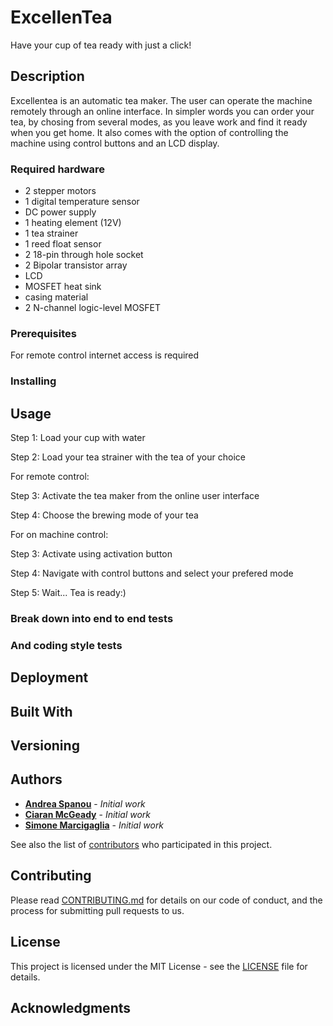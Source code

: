 # ExcellenTea
Have your cup of tea ready with just a click!

## Description

Excellentea is an automatic tea maker. The user can operate the machine remotely through an online interface. 
In simpler words you can order your tea, by chosing from several modes, as you leave work and find it ready when you get home. 
It also comes with the option of  controlling the machine using control buttons and an LCD display. 

### Required hardware

- 2 stepper motors
- 1 digital temperature sensor
- DC power supply
- 1 heating element (12V)
- 1 tea strainer
- 1 reed float sensor
- 2 18-pin through hole socket
- 2 Bipolar transistor array
- LCD
- MOSFET heat sink
- casing material
- 2 N-channel logic-level MOSFET

### Prerequisites

For remote control internet access is required

### Installing

[//]: # (A step by step series of examples that tell you have to get a development env running. Say what the step will be)

[//]: # (End with an example of getting some data out of the system or using it for a little demo)

## Usage

[//]: # (instruct other people on how to use your project after they’ve installed it)
Step 1: Load your cup with water

Step 2: Load your tea strainer with the tea of your choice

For remote control: 

Step 3: Activate the tea maker from the online user interface

Step 4: Choose the brewing mode of your tea

For on machine control: 

Step 3: Activate using activation button

Step 4: Navigate with control buttons and select your prefered mode

Step 5: Wait... Tea is ready:)

### Break down into end to end tests

[//]: # (Explain what these tests test and why)

[//]: # (```  Give an example ```)

### And coding style tests

[//]: # (Explain what these tests test and why)

## Deployment

[//]: # (Add additional notes about how to deploy this on a live system)

## Built With

[//]: # ( Dropwizard- The web framework used)

## Versioning

[//]: # (We use SemVer for versioning. For the versions available, see the LINK tags on this repository) 

## Authors

* [**Andrea Spanou**](https://github.com/andreaspanou) - *Initial work* 
* [**Ciaran McGeady**](https://github.com/CiaranAnthony) - *Initial work*
* [**Simone Marcigaglia**](https://github.com/SimoneMarcigaglia) - *Initial work*

See also the list of [contributors](https://github.com/GlasgowTeam3RTEP/ExcellenTea/contributors) who participated in this project.

## Contributing

Please read [CONTRIBUTING.md](CONTRIBUTING.md) for details on our code of conduct, and the process for submitting pull requests to us.

## License

This project is licensed under the MIT License - see the [LICENSE](LICENSE) file for details.

## Acknowledgments

[//]: # (Hat tip to anyone who's code was used, Inspiration, etc)
